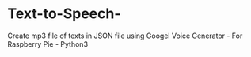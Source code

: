 # Text-to-Speech-
Create mp3 file of texts in JSON file using Googel Voice Generator - For Raspberry Pie - Python3
